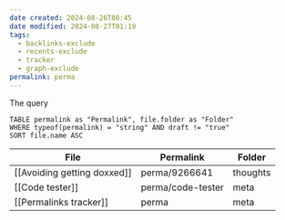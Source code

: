 ```yaml
---
date created: 2024-08-26T00:45
date modified: 2024-08-27T01:19
tags:
  - backlinks-exclude
  - recents-exclude
  - tracker
  - graph-exclude
permalink: perma
---
```


The query

```
TABLE permalink as "Permalink", file.folder as "Folder"
WHERE typeof(permalink) = "string" AND draft != "true"
SORT file.name ASC
```

<!-- QueryToSerialize: TABLE permalink as "Permalink", file.folder as "Folder" WHERE typeof(permalink) = "string" AND draft != "true" SORT file.name ASC -->
<!-- SerializedQuery: TABLE permalink as "Permalink", file.folder as "Folder" WHERE typeof(permalink) = "string" AND draft != "true" SORT file.name ASC -->

| File                                                             | Permalink         | Folder   |
| ---------------------------------------------------------------- | ----------------- | -------- |
| [[Avoiding getting doxxed]] | perma/9266641     | thoughts |
| [[Code tester]]                             | perma/code-tester | meta     |
| [[Permalinks tracker]]               | perma             | meta     |
<!-- SerializedQuery END -->

